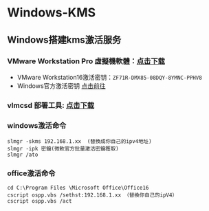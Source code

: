 # Windows-KMS
## Windows搭建kms激活服务  
### VMware Workstation Pro 虛擬機軟體：[点击下载](https://www.vmware.com/products/workstation-pro/workstation-pro-evaluation.html)  
- VMware Workstation16激活密钥：``` ZF71R-DMX85-08DQY-8YMNC-PPHV8  ```  
- Windows官方激活密钥 [点击前往](https://learn.microsoft.com/en-us/previous-versions/windows/it-pro/windows-server-2012-R2-and-2012/jj612867(v=ws.11)#windows-10) 
### vlmcsd 部署工具: [点击下载](https://github.com/Wind4/vlmcsd)  
### windows激活命令
```  
slmgr -skms 192.168.1.xx  (替換成你自己的ipv4地址)
slmgr -ipk 密鑰(微軟官方批量激活密鑰獲取)
slmgr /ato  
```  
### office激活命令  
```  
cd C:\Program Files \Microsoft Office\Office16
cscript ospp.vbs /sethst:192.168.1.xx （替換你自己的ipV4）
cscript ospp.vbs /act  
```
